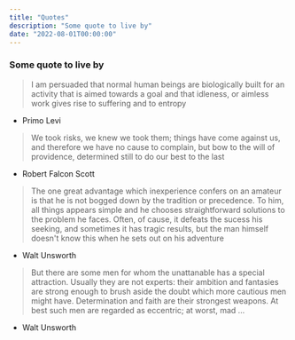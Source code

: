 ```yaml
---
title: "Quotes"
description: "Some quote to live by"
date: "2022-08-01T00:00:00"
---
```


### Some quote to live by

> I am persuaded that normal human beings are biologically built for an activity that is aimed towards a goal and that idleness, or aimless work gives rise to suffering and to entropy
 - Primo Levi
 
 
 > We took risks, we knew we took them; things have come against us, and therefore we have no cause to complain, but bow to the will of providence, determined still to do our best to the last
  - Robert Falcon Scott

> The one great advantage which inexperience confers on an amateur is that he is not bogged down by the tradition or precedence. To him, all things appears simple and he chooses straightforward solutions to the problem he faces. Often, of cause, it defeats the sucess his seeking, and sometimes it has tragic results, but the man himself doesn't know this when he sets out on his adventure
- Walt Unsworth 

> But there are some men for whom the unattanable has a special attraction. Usually they are not experts: their ambition and fantasies are strong enough to brush aside the doubt which more cautious men might have. Determination and faith are their strongest weapons. At best such men are regarded as eccentric; at worst, mad ...
- Walt Unsworth 
 